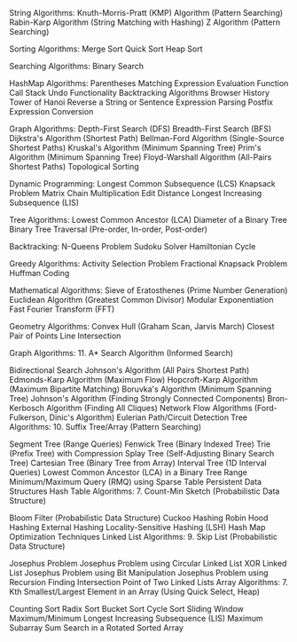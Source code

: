 String Algorithms:
Knuth-Morris-Pratt (KMP) Algorithm (Pattern Searching)
Rabin-Karp Algorithm (String Matching with Hashing)
Z Algorithm (Pattern Searching)

Sorting Algorithms:
Merge Sort
Quick Sort
Heap Sort

Searching Algorithms:
Binary Search

HashMap Algorithms:
Parentheses Matching
Expression Evaluation
Function Call Stack
Undo Functionality
Backtracking Algorithms
Browser History
Tower of Hanoi
Reverse a String or Sentence
Expression Parsing
Postfix Expression Conversion

Graph Algorithms:
Depth-First Search (DFS)
Breadth-First Search (BFS)
Dijkstra's Algorithm (Shortest Path)
Bellman-Ford Algorithm (Single-Source Shortest Paths)
Kruskal's Algorithm (Minimum Spanning Tree)
Prim's Algorithm (Minimum Spanning Tree)
Floyd-Warshall Algorithm (All-Pairs Shortest Paths)
Topological Sorting

Dynamic Programming:
Longest Common Subsequence (LCS)
Knapsack Problem
Matrix Chain Multiplication
Edit Distance
Longest Increasing Subsequence (LIS)


Tree Algorithms:
Lowest Common Ancestor (LCA)
Diameter of a Binary Tree
Binary Tree Traversal (Pre-order, In-order, Post-order)

Backtracking:
N-Queens Problem
Sudoku Solver
Hamiltonian Cycle

Greedy Algorithms:
Activity Selection Problem
Fractional Knapsack Problem
Huffman Coding

Mathematical Algorithms:
Sieve of Eratosthenes (Prime Number Generation)
Euclidean Algorithm (Greatest Common Divisor)
Modular Exponentiation
Fast Fourier Transform (FFT)

Geometry Algorithms:
Convex Hull (Graham Scan, Jarvis March)
Closest Pair of Points
Line Intersection



Graph Algorithms:
11. A* Search Algorithm (Informed Search)

Bidirectional Search
Johnson's Algorithm (All Pairs Shortest Path)
Edmonds-Karp Algorithm (Maximum Flow)
Hopcroft-Karp Algorithm (Maximum Bipartite Matching)
Boruvka's Algorithm (Minimum Spanning Tree)
Johnson's Algorithm (Finding Strongly Connected Components)
Bron-Kerbosch Algorithm (Finding All Cliques)
Network Flow Algorithms (Ford-Fulkerson, Dinic's Algorithm)
Eulerian Path/Circuit Detection
Tree Algorithms:
10. Suffix Tree/Array (Pattern Searching)

Segment Tree (Range Queries)
Fenwick Tree (Binary Indexed Tree)
Trie (Prefix Tree) with Compression
Splay Tree (Self-Adjusting Binary Search Tree)
Cartesian Tree (Binary Tree from Array)
Interval Tree (1D Interval Queries)
Lowest Common Ancestor (LCA) in a Binary Tree
Range Minimum/Maximum Query (RMQ) using Sparse Table
Persistent Data Structures
Hash Table Algorithms:
7. Count-Min Sketch (Probabilistic Data Structure)

Bloom Filter (Probabilistic Data Structure)
Cuckoo Hashing
Robin Hood Hashing
External Hashing
Locality-Sensitive Hashing (LSH)
Hash Map Optimization Techniques
Linked List Algorithms:
9. Skip List (Probabilistic Data Structure)

Josephus Problem
Josephus Problem using Circular Linked List
XOR Linked List
Josephus Problem using Bit Manipulation
Josephus Problem using Recursion
Finding Intersection Point of Two Linked Lists
Array Algorithms:
7. Kth Smallest/Largest Element in an Array (Using Quick Select, Heap)

Counting Sort
Radix Sort
Bucket Sort
Cycle Sort
Sliding Window Maximum/Minimum
Longest Increasing Subsequence (LIS)
Maximum Subarray Sum
Search in a Rotated Sorted Array